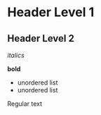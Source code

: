 # Header Level 1
## Header Level 2
*italics*

**bold** 
- unordered list
- unordered list

Regular text
